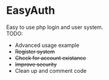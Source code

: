 # EasyAuth
Easy to use php login and user system.  
TODO: 
  - Advanced usage example 
  - ~~Register system~~ 
  - ~~Check for account existance~~
  - ~~Improve security~~ 
  - Clean up and comment code
